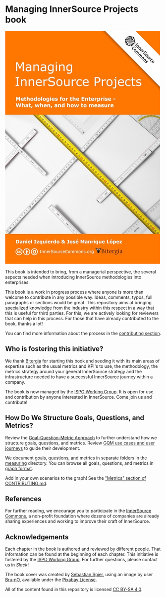 # Managing InnerSource Projects book

<img src="managing-innersource-projects-cover.jpg" title="Managing InnerSource Projects">

This book is intended to bring, from a managerial perspective, the several aspects needed
when introducing InnerSource methodologies into enterprises.

This book is a work in progress process where anyone is more than welcome to contribute
in any possible way. Ideas, comments, typos, full paragraphs or sections would be
great. This repository aims at bringing specialized knowledge from the industry
within this respect in a way that this is useful for third parties. For this, we are
actively looking for reviewers that can help in this process.
For those that have already contributed to the book, thanks a lot!

You can find more information about the process in the [contributing section](https://github.com/dicortazar/managing-inner-source-projects/blob/master/CONTRIBUTING.md).

## Who is fostering this initiative?

We thank [Bitergia] for starting this book and seeding it with its main areas of expertise such as the usual metrics and KPI's to use,
the methodology, the metrics strategy around your general InnerSource strategy 
and the infrastructure needed to have a successful InnerSource
journey within a company.

The book is now managed by the [ISPO Working Group].
It is open for use and contribution by anyone interested in InnerSource.
Come join us and contribute!

## How Do We Structure Goals, Questions, and Metrics?

Review the [Goal-Question-Metric Approach](./measuring/gqm.md) to further understand how we structure goals, questions, and metrics.
Review [GQM use cases and user journeys](./measuring/gqm_example/README.md) to guide their development.

We document goals, questions, and metrics in separate folders in the [measuring](./measuring) directory.
You can browse all goals, questions, and metrics in [graph format](./measuring/use_gqm.md). 

Add in your own scenarios to the graph!
See the ["Metrics" section of CONTRIBUTING.md](./CONTRIBUTING.md#metrics).

## References

For further reading, we encourage you to participate in the [InnerSource Commons],
a non-profit foundation where dozens of companies are already sharing experiences and working to
improve their craft of InnerSource.


## Acknowledgements

Each chapter in the book is authored and reviewed by different people. That information can
be found at the beginning of each chapter. This initiative is fostered by the [ISPO Working Group].
For further questions, please contact us in _Slack_!

The book cover was created by [Sebastian Spier](https://spier.hu), using an image by user [Bru-nO](https://pixabay.com/photos/measure-unit-of-measure-meterstab-2737004/), available under the [Pixabay License](https://pixabay.com/service/license/).

All of the content found in this repository is licensed [CC BY-SA 4.0](https://creativecommons.org/licenses/by-sa/4.0/).

[Bitergia]: https://bitergia.com/
[ISPO Working Group]: https://innersourcecommons.org/community/#ispo
[InnerSource Commons]: https://innersourcecommons.org/
